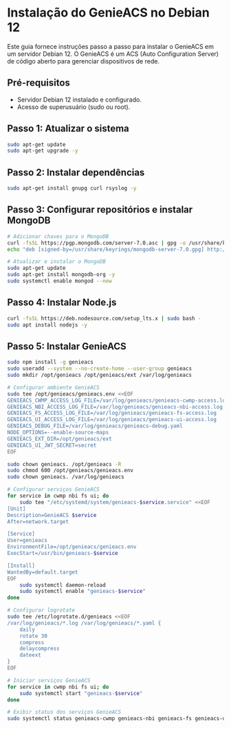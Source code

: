 # Instalação do GenieACS no Debian 12

Este guia fornece instruções passo a passo para instalar o GenieACS em um servidor Debian 12. O GenieACS é um ACS (Auto Configuration Server) de código aberto para gerenciar dispositivos de rede.

## Pré-requisitos

- Servidor Debian 12 instalado e configurado.
- Acesso de superusuário (sudo ou root).

## Passo 1: Atualizar o sistema

```bash
sudo apt-get update
sudo apt-get upgrade -y
```

## Passo 2: Instalar dependências

```bash
sudo apt-get install gnupg curl rsyslog -y
```

## Passo 3: Configurar repositórios e instalar MongoDB

```bash
# Adicionar chaves para o MongoDB
curl -fsSL https://pgp.mongodb.com/server-7.0.asc | gpg -o /usr/share/keyrings/mongodb-server-7.0.gpg --dearmor
echo "deb [signed-by=/usr/share/keyrings/mongodb-server-7.0.gpg] http://repo.mongodb.org/apt/debian bullseye/mongodb-org/7.0 main" | sudo tee /etc/apt/sources.list.d/mongodb-org-7.0.list

# Atualizar e instalar o MongoDB
sudo apt-get update
sudo apt-get install mongodb-org -y 
sudo systemctl enable mongod --now
```

## Passo 4: Instalar Node.js

```bash
curl -fsSL https://deb.nodesource.com/setup_lts.x | sudo bash -
sudo apt install nodejs -y
```

## Passo 5: Instalar GenieACS

```bash
sudo npm install -g genieacs
sudo useradd --system --no-create-home --user-group genieacs
sudo mkdir /opt/genieacs /opt/genieacs/ext /var/log/genieacs

# Configurar ambiente GenieACS
sudo tee /opt/genieacs/genieacs.env <<EOF
GENIEACS_CWMP_ACCESS_LOG_FILE=/var/log/genieacs/genieacs-cwmp-access.log
GENIEACS_NBI_ACCESS_LOG_FILE=/var/log/genieacs/genieacs-nbi-access.log
GENIEACS_FS_ACCESS_LOG_FILE=/var/log/genieacs/genieacs-fs-access.log
GENIEACS_UI_ACCESS_LOG_FILE=/var/log/genieacs/genieacs-ui-access.log
GENIEACS_DEBUG_FILE=/var/log/genieacs/genieacs-debug.yaml
NODE_OPTIONS=--enable-source-maps
GENIEACS_EXT_DIR=/opt/genieacs/ext
GENIEACS_UI_JWT_SECRET=secret
EOF

sudo chown genieacs. /opt/genieacs -R
sudo chmod 600 /opt/genieacs/genieacs.env
sudo chown genieacs. /var/log/genieacs

# Configurar serviços GenieACS
for service in cwmp nbi fs ui; do
    sudo tee "/etc/systemd/system/genieacs-$service.service" <<EOF
[Unit]
Description=GenieACS $service
After=network.target

[Service]
User=genieacs
EnvironmentFile=/opt/genieacs/genieacs.env
ExecStart=/usr/bin/genieacs-$service

[Install]
WantedBy=default.target
EOF
    sudo systemctl daemon-reload
    sudo systemctl enable "genieacs-$service"
done

# Configurar logrotate
sudo tee /etc/logrotate.d/genieacs <<EOF
/var/log/genieacs/*.log /var/log/genieacs/*.yaml {
    daily
    rotate 30
    compress
    delaycompress
    dateext
}
EOF

# Iniciar serviços GenieACS
for service in cwmp nbi fs ui; do
    sudo systemctl start "genieacs-$service"
done

# Exibir status dos serviços GenieACS
sudo systemctl status genieacs-cwmp genieacs-nbi genieacs-fs genieacs-ui --no-pager
```
